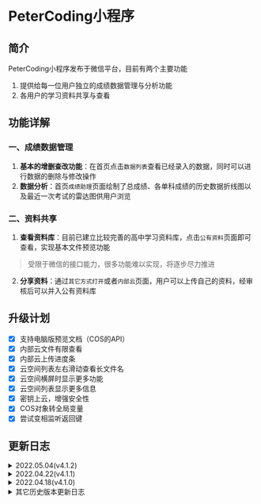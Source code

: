 # PeterCoding小程序

## 简介
PeterCoding小程序发布于微信平台，目前有两个主要功能
1. 提供给每一位用户独立的成绩数据管理与分析功能
2. 各用户的学习资料共享与查看

## 功能详解

### 一、成绩数据管理
1. **基本的增删查改功能**：在首页点击`数据列表`查看已经录入的数据，同时可以进行数据的删除与修改操作
2. **数据分析**：首页`成绩助理`页面绘制了总成绩、各单科成绩的历史数据折线图以及最近一次考试的雷达图供用户浏览

### 二、资料共享
1. **查看资料库**：目前已建立比较完善的高中学习资料库，点击`公有资料`页面即可查看，实现基本文件预览功能
> 受限于微信的接口能力，很多功能难以实现，将逐步尽力推进

2. **分享资料**：通过`其它方式打开`或者`内部云`页面，用户可以上传自己的资料，经审核后可以并入公有资料库

## 升级计划
- [x] 支持电脑版预览文档（COS的API）
- [x] 内部云文件有限查看
- [x] 内部云上传进度条
- [x] 云空间列表左右滑动查看长文件名
- [x] 云空间横屏时显示更多功能
- [x] 云空间列表显示更多信息
- [x] 密钥上云，增强安全性
- [x] COS对象转全局变量
- [x] 尝试变相监听返回键

## 更新日志
<details>
<summary>2022.05.04(v4.1.2)</summary><br>
· 优化 响应式UI设计<br>
· 优化 横屏状态下UI显示<br>
· 修复 长按与点击事件冲突<br>
· 优化 文件名滑动显示<br>
· 修复 若干已知问题<br>
</details>

<details>
<summary>2022.04.22(v4.1.1)</summary><br>
· 新增 测试返回键返回上级目录功能<br>
· 修复 文件重复显示嵌套循环<br>
· 优化 子页面UI统一<br>
</details>

<details>
<summary>2022.04.18(v4.1.0)</summary><br>
· 修复 转PDF预览乱码问题<br>
· 优化 统一全局UI设计<br>
· 优化 云空间文件滑动展示<br>
· 新增 内部云页面公告<br>
</details>

<details>
<summary>其它历史版本更新日志</summary><br>
· 修复 转PDF预览乱码问题<br>
· 优化 统一全局UI设计<br>
· 优化 云空间文件滑动展示<br>
· 新增 内部云页面公告<br><br>
2022.04.14(v4.0.7)<br>
· 修复 内存溢出问题<br>
· 新增 电脑端显示更多按钮<br>
· 修复 电脑端保存文件到本地<br>
· 修复 分享文件乱码问题<br>
· 优化 各功能下载进度条<br><br>
2022.04.10(v4.0.6)<br>
· 修复 PC端ppt文件上传失败<br>
紧急修复，补充修改<br><br>
2022.04.09(v4.0.5)<br>
· 新增 适配PC端更多格式预览<br>
· 优化 内部云界面设计<br>
· 修复 部分已知错误<br>
· 新增 资料库长按菜单<br><br>
2022.04.02(v4.0.4)<br>
· 修复 目录分享无法重进<br><br>
2022.03.28(v4.0.3)<br>
· 优化 页面缓冲提示逻辑<br>
· 修复 大文件下载失败<br><br>
2022.03.20(v4.0.2)<br>
· 优化 资料库错误提示<br>
· 新增 资料库日期大小显示<br>
· 新增 资料库更多功能<br>
· 修复 大文件无法预览<br>
· 新增 判断更新逻辑<br><br>
2022.02.26(v4.0.1)<br>
· 新增 高考倒数日期设置<br>
· 新增 内部云文件上传分类文件夹<br>
· 修复 首页支持自动刷新<br>
· 优化 兼容适配低版本设备（最低2.4.4基础库）<br><br>
2022.02.10(v4.0.0)<br>
· 优化 更新云存储sdk版本<br>
· 新增 意见反馈入口<br>
· 新增 更多文件格式上传<br>
· 新增 链接分享上传<br>
· 新增 部分页面下拉刷新<br>
· 新增 基本适配黑暗模式<br>
· 新增 基本适配PC端显示<br>
· 优化 页面逻辑和代码逻辑<br>
· 修复 内部云外部素材打开BUG<br>
· 新增 内部云上传进度条<br>
· 优化 提升程序安全性<br>
· 优化 提升程序性能与响应速度<br>
· 新增 查看内部云文件<br><br>
2022.02.08(v3.5.0)<br>
· 新增 小测成绩录入与图表<br>
每一次小测都值得关注<br>
· 新增 其它文档打开小程序直接投稿（测试中）<br>
可以在“其它打开方式”选择PeterCoding上传PDF资料进行投稿<br>
· 优化 代码结构与注释<br><br>
2022.02.07(v3.4.1)<br>
· 优化 搜索功能UI<br>
· 新增 内部云多文件上传（最多100个）<br>
· 新增 内部云图片上传选项<br>
· 优化 内部云文件上传逻辑<br>
· 新增 小测成绩录入<br>
· 新增 小测成绩曲线（未完工）<br><br>
2022.01.28(v3.4.0)<br>
· 新增 公有云资料库支持搜索了<br>
搜索功能支持js正则表达式，忽略大小写<br><br>
2022.01.24(v3.3.5)<br>
· 修复 内部云偶现未知错误<br><br>
2022.01.23(v3.3.4)<br>
· 新增 分离内部云与公有云<br>
· 优化 操作逻辑<br><br>
2022.01.20（v3.3.3）<br>
· 新增 图片预览支持列表<br>
· 新增 资料分享上传Beta版<br>
· 修复 音频文件预览失败问题<br>
· 删除 微信不支持预览的文件<br>
部分文件微信不支持预览<br>
请复制链接到浏览器下载<br><br>
2021.10.17（V3.3.2）<br>
· 新增 多个数据图表<br>
· 删除 无用元素和函数<br>
· 修复 文件名乱码问题<br>
· 修复 首页无法滑动问题<br>
· 优化 页面逻辑<br>
</details>
